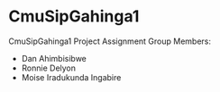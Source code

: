 # CmuSipGahinga1
CmuSipGahinga1 Project Assignment
Group Members:
- Dan Ahimbisibwe
- Ronnie Delyon
- Moise Iradukunda Ingabire

